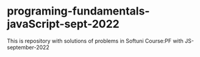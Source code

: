 # programing-fundamentals-javaScript-sept-2022
This is repository  with solutions of problems in Softuni Course:PF with JS-september-2022
